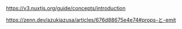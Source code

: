 https://v3.nuxtjs.org/guide/concepts/introduction

https://zenn.dev/azukiazusa/articles/676d88675e4e74#props-と-emit